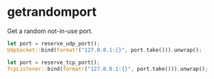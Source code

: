 # getrandomport

Get a random not-in-use port.

```rust
let port = reserve_udp_port();
UdpSocket::bind(format!("127.0.0.1:{}", port.take())).unwrap();

let port = reserve_tcp_port();
TcpListener::bind(format!("127.0.0.1:{}", port.take())).unwrap();
```
